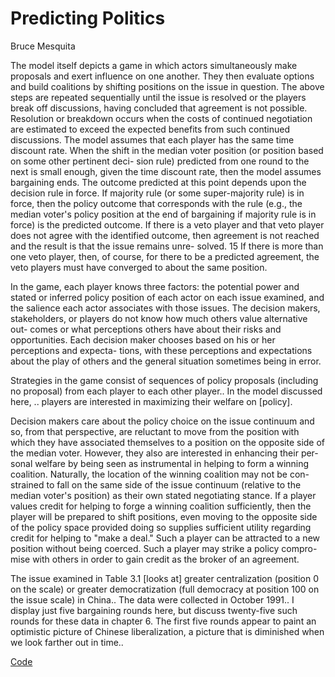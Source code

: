 # Predicting Politics

Bruce Mesquita

The model itself depicts a game in which actors simultaneously make
proposals and exert influence on one another. They then evaluate
options and build coalitions by shifting positions on the issue in
question. The above steps are repeated sequentially until the issue is
resolved or the players break off discussions, having concluded that
agreement is not possible. Resolution or breakdown occurs when the
costs of continued negotiation are estimated to exceed the expected
benefits from such continued discussions. The model assumes that each
player has the same time discount rate. When the shift in the median
voter position (or position based on some other pertinent deci- sion
rule) predicted from one round to the next is small enough, given the
time discount rate, then the model assumes bargaining ends. The
outcome predicted at this point depends upon the decision rule in
force. If majority rule (or some super-majority rule) is in force,
then the policy outcome that corresponds with the rule (e.g., the
median voter's policy position at the end of bargaining if majority
rule is in force) is the predicted outcome. If there is a veto player
and that veto player does not agree with the identified outcome, then
agreement is not reached and the result is that the issue remains
unre- solved. 15 If there is more than one veto player, then, of
course, for there to be a predicted agreement, the veto players must
have converged to about the same position.

In the game, each player knows three factors: the potential power and
stated or inferred policy position of each actor on each issue
examined, and the salience each actor associates with those
issues. The decision makers, stakeholders, or players do not know how
much others value alternative out- comes or what perceptions others
have about their risks and opportunities.  Each decision maker chooses
based on his or her perceptions and expecta- tions, with these
perceptions and expectations about the play of others and the general
situation sometimes being in error.

Strategies in the game consist of sequences of policy proposals
(including no proposal) from each player to each other player.. In the
model discussed here, .. players are interested in maximizing their
welfare on [policy].

Decision makers care about the policy choice on the issue continuum
and so, from that perspective, are reluctant to move from the position
with which they have associated themselves to a position on the
opposite side of the median voter. However, they also are interested
in enhancing their per- sonal welfare by being seen as instrumental in
helping to form a winning coalition. Naturally, the location of the
winning coalition may not be con- strained to fall on the same side of
the issue continuum (relative to the median voter's position) as their
own stated negotiating stance. If a player values credit for helping
to forge a winning coalition sufficiently, then the player will be
prepared to shift positions, even moving to the opposite side of the
policy space provided doing so supplies sufficient utility regarding
credit for helping to "make a deal." Such a player can be attracted to
a new position without being coerced. Such a player may strike a
policy compro- mise with others in order to gain credit as the broker
of an agreement.

The issue examined in Table 3.1 [looks at] greater centralization
(position 0 on the scale) or greater democratization (full democracy
at position 100 on the issue scale) in China..  The data were
collected in October 1991.. I display just five bargaining rounds
here, but discuss twenty-five such rounds for these data in chapter
6. The first five rounds appear to paint an optimistic picture of
Chinese liberalization, a picture that is diminished when we look
farther out in time..

[Code](predicting-politics-mesquita-code.md)

